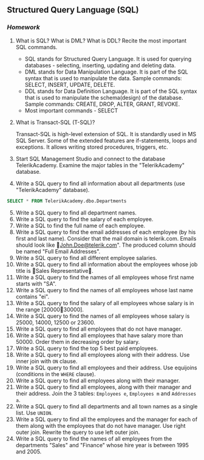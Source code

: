 ## Structured Query Language (SQL)
### _Homework_

1.	What is SQL? What is DML? What is DDL? Recite the most important SQL commands.

    * SQL stands for Structured Query Language. It is used for querying databases - selecting, inserting, updating and deleting data.
    * DML stands for Data Manipulation Language. It is part of the SQL syntax that is used to manipulate the data. Sample commands: SELECT, INSERT, UPDATE, DELETE.
    * DDL stands for Data Definition Language. It is part of the SQL syntax that is used to manipulate the schema(design) of the database. Sample commands: CREATE, DROP, ALTER, GRANT, REVOKE.
    * Most important commands - SELECT


2.	What is Transact-SQL (T-SQL)?

    Transact-SQL is high-level extension of SQL. It is standardly used in MS SQL Server. Some of the extended features are if-statements, loops and exceptions. It allows writing stored procedures, triggers, etc.

3.	Start SQL Management Studio and connect to the database TelerikAcademy. Examine the major tables in the "TelerikAcademy" database.
4.	Write a SQL query to find all information about all departments (use "TelerikAcademy" database).

```SQL
SELECT * FROM TelerikAcademy.dbo.Departments
```


5.	Write a SQL query to find all department names.
6.	Write a SQL query to find the salary of each employee.
7.	Write a SQL to find the full name of each employee.
8.	Write a SQL query to find the email addresses of each employee (by his first and last name). Consider that the mail domain is telerik.com. Emails should look like John.Doe@telerik.com". The produced column should be named "Full Email Addresses".
9.	Write a SQL query to find all different employee salaries.
10.	Write a SQL query to find all information about the employees whose job title is Sales Representative.
11.	Write a SQL query to find the names of all employees whose first name starts with "SA".
12.	Write a SQL query to find the names of all employees whose last name contains "ei".
13.	Write a SQL query to find the salary of all employees whose salary is in the range [2000030000].
14.	Write a SQL query to find the names of all employees whose salary is 25000, 14000, 12500 or 23600.
15.	Write a SQL query to find all employees that do not have manager.
16.	Write a SQL query to find all employees that have salary more than 50000. Order them in decreasing order by salary.
17.	Write a SQL query to find the top 5 best paid employees.
18.	Write a SQL query to find all employees along with their address. Use inner join with `ON` clause.
19.	Write a SQL query to find all employees and their address. Use equijoins (conditions in the `WHERE` clause).
20.	Write a SQL query to find all employees along with their manager.
21.	Write a SQL query to find all employees, along with their manager and their address. Join the 3 tables: `Employees e`, `Employees m` and `Addresses a`.
22.	Write a SQL query to find all departments and all town names as a single list. Use `UNION`.
23.	Write a SQL query to find all the employees and the manager for each of them along with the employees that do not have manager. Use right outer join. Rewrite the query to use left outer join.
24.	Write a SQL query to find the names of all employees from the departments "Sales" and "Finance" whose hire year is between 1995 and 2005.
